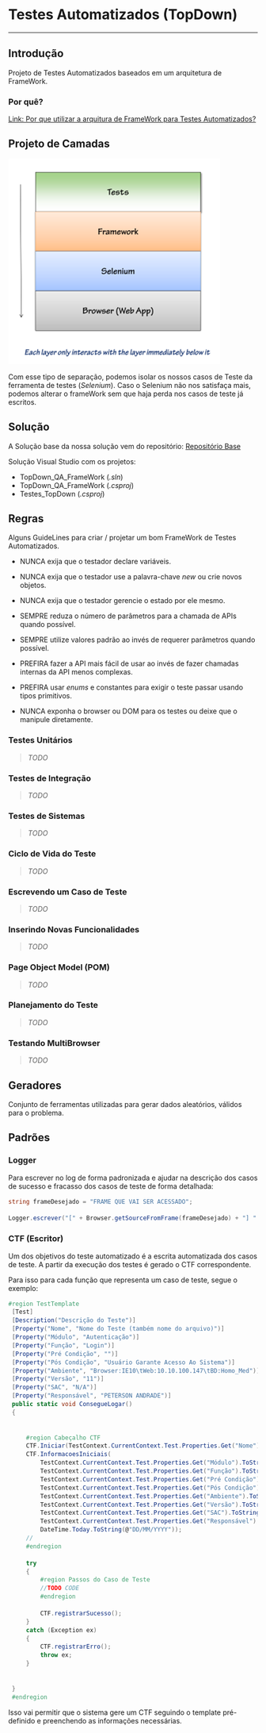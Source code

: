 # Testes Automatizados (TopDown)
---

## Introdução

Projeto de Testes Automatizados baseados em um arquitetura de FrameWork.


### Por quê?
[Link: Por que utilizar a arquitura de FrameWork para Testes Automatizados?](https://simpleprogrammer.com/2014/04/14/test-automation-framework-architecture/)

## Projeto de Camadas


  ![Alt text](readmeimg/test-automation-framework-architecture_thumb.png)

  Com esse tipo de separação, podemos isolar os nossos casos de Teste da ferramenta de testes (*Selenium*). Caso o Selenium não nos satisfaça mais, podemos alterar o frameWork sem que haja perda nos casos de teste já escritos.

## Solução

A Solução base da nossa solução vem do repositório: [Repositório Base](https://github.com/jsonmez/BATDemo)

Solução Visual Studio com os projetos:
 - TopDown_QA_FrameWork (*.sln*)
  - TopDown_QA_FrameWork (*.csproj*)
  - Testes_TopDown (*.csproj*)


## Regras

Alguns GuideLines para criar / projetar um bom FrameWork de Testes Automatizados.


  - NUNCA exija que o testador declare variáveis.

  - NUNCA exija que o testador use a palavra-chave *new* ou crie novos objetos.

  - NUNCA exija que o testador gerencie o estado por ele mesmo.

  - SEMPRE reduza o número de parâmetros para a chamada de APIs quando possível.

  - SEMPRE utilize valores padrão ao invés de requerer parâmetros quando possível.

  - PREFIRA fazer a API mais fácil de usar ao invés de fazer chamadas internas da API menos complexas.

  - PREFIRA usar *enums* e constantes para exigir o teste passar usando tipos primitivos.

  - NUNCA exponha o browser ou DOM para os testes ou deixe que o manipule diretamente.

### Testes Unitários

> *TODO*

### Testes de Integração

> *TODO*

### Testes de Sistemas

> *TODO*

### Ciclo de Vida do Teste

> *TODO*


### Escrevendo um Caso de Teste

> *TODO*

### Inserindo Novas Funcionalidades

> *TODO*

### Page Object Model (POM)

> *TODO*

### Planejamento do Teste

> *TODO*

### Testando MultiBrowser

> *TODO*


## Geradores

Conjunto de ferramentas utilizadas para gerar dados aleatórios, válidos para o problema.

## Padrões

### Logger

Para escrever no log de forma padronizada e ajudar na descrição dos casos de sucesso e fracasso dos casos de teste de forma detalhada:

```C#
string frameDesejado = "FRAME QUE VAI SER ACESSADO";

Logger.escrever("[" + Browser.getSourceFromFrame(frameDesejado) + "] " + "Indo para Gestão Prestador > Cadastro Prestador > Inclusão: Informando Vinculação");

```

### CTF (Escritor)

Um dos objetivos do teste automatizado é a escrita automatizada dos casos de teste. A partir da execução dos testes é gerado o CTF correspondente.

Para isso para cada função que representa um caso de teste, segue o exemplo:

```C#
#region TestTemplate
 [Test]
 [Description("Descrição do Teste")]
 [Property("Nome", "Nome do Teste (também nome do arquivo)")]
 [Property("Módulo", "Autenticação")]
 [Property("Função", "Login")]
 [Property("Pré Condição", "")]
 [Property("Pós Condição", "Usuário Garante Acesso Ao Sistema")]
 [Property("Ambiente", "Browser:IE10\tWeb:10.10.100.147\tBD:Homo_Med")]
 [Property("Versão", "11")]
 [Property("SAC", "N/A")]
 [Property("Responsável", "PETERSON ANDRADE")]
 public static void ConsegueLogar()
 {


     #region Cabeçalho CTF
     CTF.Iniciar(TestContext.CurrentContext.Test.Properties.Get("Nome").ToString());
     CTF.InformacoesIniciais(
         TestContext.CurrentContext.Test.Properties.Get("Módulo").ToString(),
         TestContext.CurrentContext.Test.Properties.Get("Função").ToString(),
         TestContext.CurrentContext.Test.Properties.Get("Pré Condição").ToString(),
         TestContext.CurrentContext.Test.Properties.Get("Pós Condição").ToString(),
         TestContext.CurrentContext.Test.Properties.Get("Ambiente").ToString(),
         TestContext.CurrentContext.Test.Properties.Get("Versão").ToString(),
         TestContext.CurrentContext.Test.Properties.Get("SAC").ToString(),
         TestContext.CurrentContext.Test.Properties.Get("Responsável").ToString(),
         DateTime.Today.ToString(@"DD/MM/YYYY"));
     //
     #endregion

     try
     {
         #region Passos do Caso de Teste
         //TODO CODE
         #endregion

         CTF.registrarSucesso();
     }
     catch (Exception ex)
     {
         CTF.registrarErro();
         throw ex;
     }


 }
 #endregion
```

Isso vai permitir que o sistema gere um CTF seguindo o template pré-definido e preenchendo as informações necessárias.
